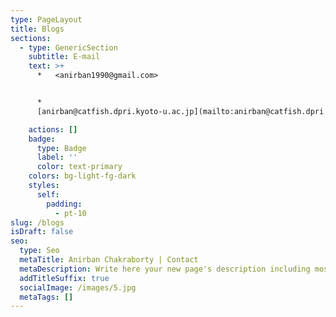```yaml
---
type: PageLayout
title: Blogs
sections:
  - type: GenericSection
    subtitle: E-mail
    text: >+
      *   <anirban1990@gmail.com>


      *  
      [anirban@catfish.dpri.kyoto-u.ac.jp](mailto:anirban@catfish.dpri.kyoto-uac.jp)

    actions: []
    badge:
      type: Badge
      label: ''
      color: text-primary
    colors: bg-light-fg-dark
    styles:
      self:
        padding:
          - pt-10
slug: /blogs
isDraft: false
seo:
  type: Seo
  metaTitle: Anirban Chakraborty | Contact
  metaDescription: Write here your new page's description including most relevant keywords.
  addTitleSuffix: true
  socialImage: /images/5.jpg
  metaTags: []
---
```

